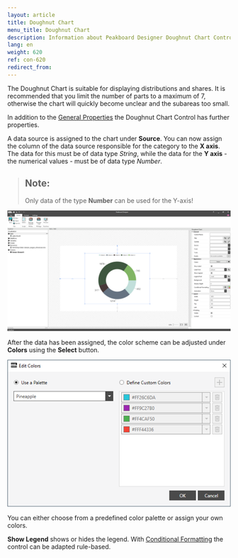 ```yaml
---
layout: article
title: Doughnut Chart
menu_title: Doughnut Chart
description: Information about Peakboard Designer Doughnut Chart Control.
lang: en
weight: 620
ref: con-620
redirect_from:
---
```


The Doughnut Chart is suitable for displaying distributions and shares.
It is recommended that you limit the number of parts to a maximum of 7, otherwise the chart will quickly become unclear and the subareas too small.

In addition to the [General Properties](https://help.peakboard.com/controls/de-allgemeine-eigenschaften.html) the Doughnut Chart Control has further properties.

A data source is assigned to the chart under **Source**.
You can now assign the column of the data source responsible for the category to the **X axis**.
The data for this must be of data type *String*, while the data for the **Y axis** - the numerical values - must be of data type *Number*.

> ## Note:
>
> Only data of the type **Number** can be used for the Y-axis!

![Doughnut Chart](/assets/images/Controls/doughnutchart/doughnutchart01.png)

After the data has been assigned, the color scheme can be adjusted under **Colors** using the **Select** button.

![Doughnut Chart Color](/assets/images/Controls/doughnutchart/doughnutchart02.png)

You can either choose from a predefined color palette or assign your own colors.

**Show Legend** shows or hides the legend.
With [Conditional Formatting](/controls/en-cf.html) the control can be adapted rule-based.
